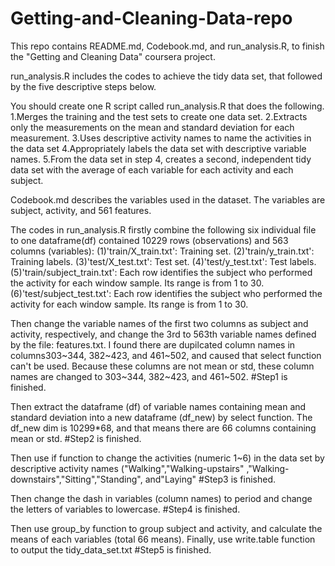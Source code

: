 # Getting-and-Cleaning-Data-repo
This repo contains README.md, Codebook.md, and run_analysis.R, to finish the "Getting and Cleaning
Data" coursera project.

run_analysis.R includes the codes to achieve the tidy data set, that followed by the five descriptive steps below.

You should create one R script called run_analysis.R that does the following. 
1.Merges the training and the test sets to create one data set.
2.Extracts only the measurements on the mean and standard deviation for each measurement. 
3.Uses descriptive activity names to name the activities in the data set
4.Appropriately labels the data set with descriptive variable names. 
5.From the data set in step 4, creates a second, independent tidy data set with the average of each variable for each activity and each subject.

Codebook.md describes the variables used in the dataset. The variables are subject, activity, and 561 features.
 
The codes in run_analysis.R firstly combine the following six individual file to one dataframe(df) contained 10229 rows (observations) and 563 columns (variables):
(1)'train/X_train.txt': Training set.
(2)'train/y_train.txt': Training labels.
(3)'test/X_test.txt': Test set.
(4)'test/y_test.txt': Test labels.
(5)'train/subject_train.txt': Each row identifies the subject who performed the activity for each window sample. Its range is from 1 to 30. 
(6)'test/subject_test.txt': Each row identifies the subject who performed the activity for each window sample. Its range is from 1 to 30. 

Then change the variable names of the first two columns as subject and activity, respectively, and
change the 3rd to 563th variable names defined by the file: features.txt.
I found there are dupilcated column names in columns303~344, 382~423, and 461~502, and caused that select function can't be used.
Because these columns are not mean or std, these column names are changed to 303~344, 382~423, and 461~502. 
#Step1 is finished.

Then extract the dataframe (df) of variable names containing mean and standard deviation into a new dataframe (df_new) by select function.
The df_new dim is 10299*68, and that means there are 66 columns containing mean or std.
#Step2 is finished.

Then use if function to change the activities (numeric 1~6) in the data set by descriptive activity names ("Walking","Walking-upstairs"
,"Walking-downstairs","Sitting","Standing", and"Laying"
#Step3 is finished.

Then change the dash in variables (column names) to period and change the letters of variables to lowercase.
#Step4 is finished.

Then use group_by function to group subject and activity, and calculate the means of each variables (total 66 means).
Finally, use write.table function to output the tidy_data_set.txt
#Step5 is finished.





